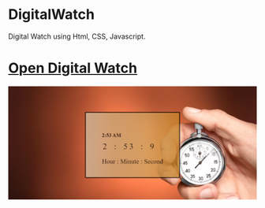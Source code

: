 # DigitalWatch
Digital Watch using Html, CSS, Javascript.
<h1> <a href="https://aamrapalibiradar.github.io/DigitalWatch/">Open Digital Watch</a></h1>
<img src="Clock.png"> 
